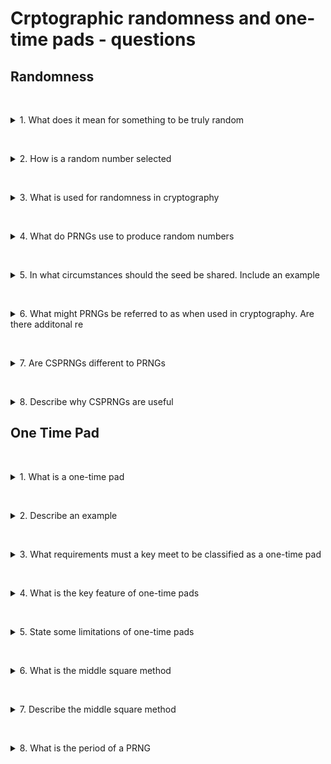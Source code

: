 # Crptographic randomness and one-time pads - questions

## Randomness

&nbsp;
<details>
<summary>
1. What does it mean for something to be truly random
</summary>

* To be truly random means that there is no way to predict an event, such as a number series.
* This means that there are no discernible patterns.
 
</details>

&nbsp;
<details>
<summary>
2. How is a random number selected
</summary>

To identify a truly random number is to pick a number from a set, where each number is equally probable.
 
</details>

&nbsp;

<details>
<summary>
3. What is used for randomness in cryptography
</summary>

* In cryptography, pseudo-random numbers are used.
* Pseudo random number generators (PRNG) are algorithms which produce a series of numbers which appear random.
 
</details>

&nbsp;

<details>
<summary>
4. What do PRNGs use to produce random numbers
</summary>
&nbsp;
They make use of an initial seed value, a number which starts the generation of subsequent values. 
 
</details>

&nbsp;

<details>
<summary>
5. In what circumstances should the seed be shared. Include an example
</summary>

This seed should only be shared with those who require the ability to replicate the series, and where used in cryptography the seed is normally truly random. This is helpful in situations where you may be required to provide the sequence at another time. For example, PRNGs are used in simulation of viruses.
 
</details>

&nbsp;

<details>
<summary>
6. What might PRNGs be referred to as when used in cryptography. Are there additonal re
</summary>

Where PRNGs are used in cryptography you may see this as being referred to as Cryptographically Secure Pseudo Random Number Generators (CSPRNG). CSPRNGs have additional requirements which we won't discuss here but it is sufficient to note that they shoul be indistinguishable from true randomness.
 
</details>

&nbsp;

<details>
<summary>
7. Are CSPRNGs different to PRNGs
</summary>

CSPRNGs have additional requirements which we won't discuss here but it is sufficient to note that they shoul be indistinguishable from true randomness.
 
</details>

&nbsp;

<details>
<summary>
8. Describe why CSPRNGs are useful
</summary>

CSPRNGs can be sufficiently random to prevent attacks, but their deterministic nature means it can be used for encryption or other situation where you may be required to duplicate the values. It is also more efficient than trying to get a suitable list of truly random numbers.
 
</details>

## One Time Pad

&nbsp;
<details>
<summary>
1. What is a one-time pad
</summary>

A one-time pad is where a truly random key stream is used to encrypt the message. Each character (e.g. letter or bit or byte) is combined with a character from the key stream. 
 
</details>

&nbsp;

<details>
<summary>
2. Describe an example
</summary>
Consider a simple shift cipher where letters are shifted along by the key value in the corresponding position, looping back to the start of the alphabet. Assume the key provided below is truly random:

![One-time pad example](./images/One_time_pad.png)
</details>

&nbsp;

<details>
<summary>
3. What requirements must a key meet to be classified as a one-time pad
</summary>

* it is truly random
* only two copies should exist - one for encryption, one for decryption
* it is one use only, and destroyed after use
* it is at least as long as the plaintext
</details>

&nbsp;

<details>
<summary>
4. What is the key feature of one-time pads
</summary>

Provided they are properly implemented, OTPs provide "perfect secrecy". No matter how much computational power you have, you can do no better than guessing randomly what the original message is.
</details>

&nbsp;

<details>
<summary>
5. State some limitations of one-time pads
</summary>

* there are the practical difficulties of efficiently obtaining a sufficiently long random key and sharing the key.
* with very short examples like that above, you would be able to guess all the possibilities fairly easily.
</details>

&nbsp;

<details>
<summary>
6. What is the middle square method
</summary>

The middle square method, which was developed by John Von Neumann in 1949, is the first pseudo random number generator, or PRNG.
</details>

&nbsp;

<details>
<summary>
7. Describe the middle square method
</summary>

The process is as follows:
* Takes the seed
* square it
* line it up in the middle
* extract the middle part

This gives the next values which can then be used to repeat the process. If the number doesn't have an even number of digits it can be padded. Eventually, the numbers will repeat but it could take a very long time.
</details>

&nbsp;

<details>
<summary>
8. What is the period of a PRNG
</summary>

The point at which numbers begin to repeat in a PRNG is called the period.
</details>